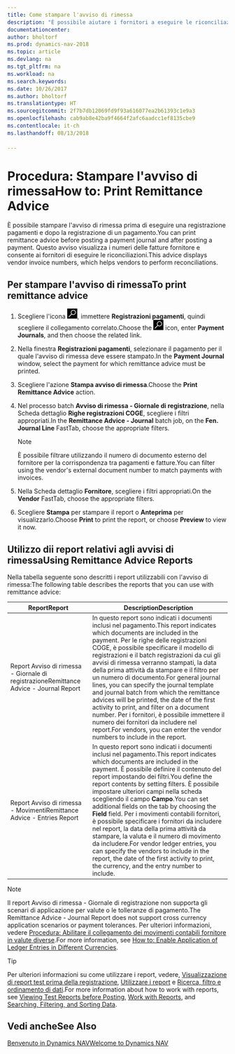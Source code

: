 ```yaml
---
title: Come stampare l'avviso di rimessa
description: "È possibile aiutare i fornitori a eseguire le riconciliazioni stampando l'avviso di rimessa prima di effettuare una registrazione pagamenti e dopo la registrazione di un pagamento."
documentationcenter: 
author: bholtorf
ms.prod: dynamics-nav-2018
ms.topic: article
ms.devlang: na
ms.tgt_pltfrm: na
ms.workload: na
ms.search.keywords: 
ms.date: 10/26/2017
ms.author: bholtorf
ms.translationtype: HT
ms.sourcegitcommit: 2f7b7db12069fd9f93a616077ea2b61393c1e9a3
ms.openlocfilehash: cab9ab8e42ba9f4664f2afc6aadcc1ef8135cbe9
ms.contentlocale: it-ch
ms.lasthandoff: 08/13/2018

---
```


# <a name="how-to-print-remittance-advice"></a><span data-ttu-id="77dc2-103">Procedura: Stampare l'avviso di rimessa</span><span class="sxs-lookup"><span data-stu-id="77dc2-103">How to: Print Remittance Advice</span></span>
<span data-ttu-id="77dc2-104">È possibile stampare l'avviso di rimessa prima di eseguire una registrazione pagamenti e dopo la registrazione di un pagamento.</span><span class="sxs-lookup"><span data-stu-id="77dc2-104">You can print remittance advice before posting a payment journal and after posting a payment.</span></span> <span data-ttu-id="77dc2-105">Questo avviso visualizza i numeri delle fatture fornitore e consente ai fornitori di eseguire le riconciliazioni.</span><span class="sxs-lookup"><span data-stu-id="77dc2-105">This advice displays vendor invoice numbers, which helps vendors to perform reconciliations.</span></span>

## <a name="to-print-remittance-advice"></a><span data-ttu-id="77dc2-106">Per stampare l'avviso di rimessa</span><span class="sxs-lookup"><span data-stu-id="77dc2-106">To print remittance advice</span></span>
1. <span data-ttu-id="77dc2-107">Scegliere l'icona ![Cerca pagina o report](media/ui-search/search_small.png "icona Cerca pagina o report"), immettere **Registrazioni pagamenti**, quindi scegliere il collegamento correlato.</span><span class="sxs-lookup"><span data-stu-id="77dc2-107">Choose the ![Search for Page or Report](media/ui-search/search_small.png "Search for Page or Report icon") icon, enter **Payment Journals**, and then choose the related link.</span></span>  
2. <span data-ttu-id="77dc2-108">Nella finestra **Registrazioni pagamenti**, selezionare il pagamento per il quale l'avviso di rimessa deve essere stampato.</span><span class="sxs-lookup"><span data-stu-id="77dc2-108">In the **Payment Journal** window, select the payment for which remittance advice must be printed.</span></span>  
3. <span data-ttu-id="77dc2-109">Scegliere l'azione **Stampa avviso di rimessa**.</span><span class="sxs-lookup"><span data-stu-id="77dc2-109">Choose the **Print Remittance Advice** action.</span></span>  
4. <span data-ttu-id="77dc2-110">Nel processo batch **Avviso di rimessa - Giornale di registrazione**, nella Scheda dettaglio **Righe registrazioni COGE**, scegliere i filtri appropriati.</span><span class="sxs-lookup"><span data-stu-id="77dc2-110">In the **Remittance Advice - Journal** batch job, on the **Fen. Journal Line** FastTab, choose the appropriate filters.</span></span>  
  
    >[!Note]
    > <span data-ttu-id="77dc2-111">È possibile filtrare utilizzando il numero di documento esterno del fornitore per la corrispondenza tra pagamenti e fatture.</span><span class="sxs-lookup"><span data-stu-id="77dc2-111">You can filter using the vendor's external document number to match payments with invoices.</span></span>

5. <span data-ttu-id="77dc2-112">Nella Scheda dettaglio **Fornitore**, scegliere i filtri appropriati.</span><span class="sxs-lookup"><span data-stu-id="77dc2-112">On the **Vendor** FastTab, choose the appropriate filters.</span></span>  
6. <span data-ttu-id="77dc2-113">Scegliere **Stampa** per stampare il report o **Anteprima** per visualizzarlo.</span><span class="sxs-lookup"><span data-stu-id="77dc2-113">Choose **Print** to print the report, or choose **Preview** to view it now.</span></span>  

## <a name="using-remittance-advice-reports"></a><span data-ttu-id="77dc2-114">Utilizzo dii report relativi agli avvisi di rimessa</span><span class="sxs-lookup"><span data-stu-id="77dc2-114">Using Remittance Advice Reports</span></span>
<span data-ttu-id="77dc2-115">Nella tabella seguente sono descritti i report utilizzabili con l'avviso di rimessa:</span><span class="sxs-lookup"><span data-stu-id="77dc2-115">The following table describes the reports that you can use with remittance advice:</span></span>

|<span data-ttu-id="77dc2-116">Report</span><span class="sxs-lookup"><span data-stu-id="77dc2-116">Report</span></span>|<span data-ttu-id="77dc2-117">Description</span><span class="sxs-lookup"><span data-stu-id="77dc2-117">Description</span></span>|
|----|----|
|<span data-ttu-id="77dc2-118">Report Avviso di rimessa - Giornale di registrazione</span><span class="sxs-lookup"><span data-stu-id="77dc2-118">Remittance Advice - Journal Report</span></span>|<span data-ttu-id="77dc2-119">In questo report sono indicati i documenti inclusi nel pagamento.</span><span class="sxs-lookup"><span data-stu-id="77dc2-119">This report indicates which documents are included in the payment.</span></span> <span data-ttu-id="77dc2-120">Per le righe delle registrazioni COGE, è possibile specificare il modello di registrazioni e il batch registrazioni da cui gli avvisi di rimessa verranno stampati, la data della prima attività da stampare e il filtro per un numero di documento.</span><span class="sxs-lookup"><span data-stu-id="77dc2-120">For general journal lines, you can specify the journal template and journal batch from which the remittance advices will be printed, the date of the first activity to print, and filter on a document number.</span></span> <span data-ttu-id="77dc2-121">Per i fornitori, è possibile immettere il numero dei fornitori da includere nel report.</span><span class="sxs-lookup"><span data-stu-id="77dc2-121">For vendors, you can enter the vendor numbers to include in the report.</span></span> |
|<span data-ttu-id="77dc2-122">Report Avviso di rimessa - Movimenti</span><span class="sxs-lookup"><span data-stu-id="77dc2-122">Remittance Advice - Entries Report</span></span>| <span data-ttu-id="77dc2-123">In questo report sono indicati i documenti inclusi nel pagamento.</span><span class="sxs-lookup"><span data-stu-id="77dc2-123">This report indicates which documents are included in the payment.</span></span> <span data-ttu-id="77dc2-124">È possibile definire il contenuto del report impostando dei filtri.</span><span class="sxs-lookup"><span data-stu-id="77dc2-124">You define the report contents by setting filters.</span></span> <span data-ttu-id="77dc2-125">È possibile impostare ulteriori campi nella scheda scegliendo il campo **Campo**.</span><span class="sxs-lookup"><span data-stu-id="77dc2-125">You can set additional fields on the tab by choosing the **Field** field.</span></span> <span data-ttu-id="77dc2-126">Per i movimenti contabili fornitori, è possibile specificare i fornitori da includere nel report, la data della prima attività da stampare, la valuta e il numero di movimento da includere.</span><span class="sxs-lookup"><span data-stu-id="77dc2-126">For vendor ledger entries, you can specify the vendors to include in the report, the date of the first activity to print, the currency, and the entry number to include.</span></span> |

> [!Note]
> <span data-ttu-id="77dc2-127">Il report Avviso di rimessa - Giornale di registrazione non supporta gli scenari di applicazione per valute o le tolleranze di pagamento.</span><span class="sxs-lookup"><span data-stu-id="77dc2-127">The Remittance Advice - Journal Report does not support cross currency application scenarios or payment tolerances.</span></span> <span data-ttu-id="77dc2-128">Per ulteriori informazioni, vedere [Procedura: Abilitare il collegamento dei movimenti contabili fornitore in valute diverse](finance-how-enable-application-ledger-entries-different-currencies.md).</span><span class="sxs-lookup"><span data-stu-id="77dc2-128">For more information, see [How to: Enable Application of Ledger Entries in Different Currencies](finance-how-enable-application-ledger-entries-different-currencies.md).</span></span>

> [!Tip]
> <span data-ttu-id="77dc2-129">Per ulteriori informazioni su come utilizzare i report, vedere, [Visualizzazione di report test prima della registrazione](ui-how-view-test-reports-posting.md), [Utilizzare i report](ui-work-report.md) e [Ricerca, filtro e ordinamento di dati](ui-enter-criteria-filters.md).</span><span class="sxs-lookup"><span data-stu-id="77dc2-129">For more information about how to work with reports, see [Viewing Test Reports before Posting](ui-how-view-test-reports-posting.md), [Work with Reports](ui-work-report.md), and [Searching, Filtering, and Sorting Data](ui-enter-criteria-filters.md).</span></span>

## <a name="see-also"></a><span data-ttu-id="77dc2-130">Vedi anche</span><span class="sxs-lookup"><span data-stu-id="77dc2-130">See Also</span></span>  
[<span data-ttu-id="77dc2-131">Benvenuto in Dynamics NAV</span><span class="sxs-lookup"><span data-stu-id="77dc2-131">Welcome to Dynamics NAV</span></span>](across-get-started.md)
